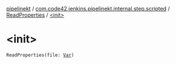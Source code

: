 [pipelinekt](../../index.md) / [com.code42.jenkins.pipelinekt.internal.step.scripted](../index.md) / [ReadProperties](index.md) / [&lt;init&gt;](./-init-.md)

# &lt;init&gt;

`ReadProperties(file: `[`Var`](../../com.code42.jenkins.pipelinekt.core.vars/-var/index.md)`)`